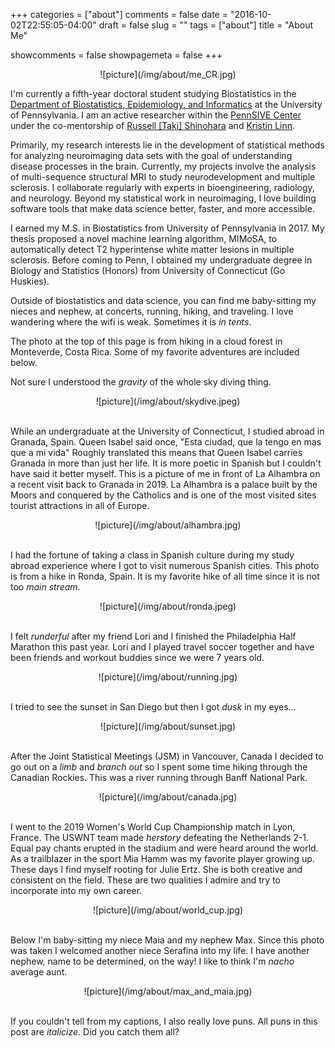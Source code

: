 +++
categories = ["about"]
comments = false
date = "2016-10-02T22:55:05-04:00"
draft = false
slug = ""
tags = ["about"]
title = "About Me"

showcomments = false
showpagemeta = false
+++

<center>![picture](/img/about/me_CR.jpg)</center>

I'm currently a fifth-year doctoral student studying Biostatistics in the [Department of Biostatistics, Epidemiology, and Informatics](http://www.dbei.med.upenn.edu/) at the University of Pennsylvania. I am an active researcher within the [PennSIVE Center](https://www.cceb.med.upenn.edu/pennsive) under the co-mentorship of [Russell [Taki] Shinohara](https://www.med.upenn.edu/apps/faculty/index.php/g275/p8574254) and [Kristin Linn](www.kristinlinn.com). 

Primarily, my research interests lie in the development of statistical methods for analyzing neuroimaging data sets with the goal of understanding disease processes in the brain. Currently, my projects involve the analysis of multi-sequence structural MRI to study neurodevelopment and multiple sclerosis. I collaborate regularly with experts in bioengineering, radiology, and neurology. Beyond my statistical work in neuroimaging, I love building software tools that make data science better, faster, and more accessible.

I earned my M.S. in Biostatistics from University of Pennsylvania in 2017. My thesis proposed a novel machine learning algorithm, MIMoSA, to automatically detect T2 hyperintense white matter lesions in multiple sclerosis. Before coming to Penn, I obtained my undergraduate degree in Biology and Statistics (Honors) from University of Connecticut (Go Huskies).

Outside of biostatistics and data science, you can find me baby-sitting my nieces and nephew, at concerts, running, hiking, and traveling. I love wandering where the wifi is weak. Sometimes it is _in tents_. 

The photo at the top of this page is from hiking in a cloud forest in Monteverde, Costa Rica. Some of my favorite adventures are included below.

Not sure I understood the _gravity_ of the whole sky diving thing.

<center>![picture](/img/about/skydive.jpeg)</center>

<br>

While an undergraduate at the University of Connecticut, I studied abroad in Granada, Spain. Queen Isabel said once, "Esta ciudad, que la tengo en mas que a mi vida" Roughly translated this means that Queen Isabel carries Granada in more than just her life. It is more poetic in Spanish but I couldn't have said it better myself. This is a picture of me in front of La Alhambra on a recent visit back to Granada in 2019. La Alhambra is a palace built by the Moors and conquered by the Catholics and is one of the most visited sites tourist attractions in all of Europe.

<center>![picture](/img/about/alhambra.jpg)</center>

<br>

I had the fortune of taking a class in Spanish culture during my study abroad experience where I got to visit numerous Spanish cities. This photo is from a hike in Ronda, Spain. It is my favorite hike of all time since it is not too _main stream_. 

<center>![picture](/img/about/ronda.jpeg)</center>

<br>

I felt _runderful_ after my friend Lori and I finished the Philadelphia Half Marathon this past year. Lori and I played travel soccer together and have been friends and workout buddies since we were 7 years old.

<center>![picture](/img/about/running.jpg)</center>

<br>

I tried to see the sunset in San Diego but then I got _dusk_ in my eyes...

<center>![picture](/img/about/sunset.jpg)</center>

<br>

After the Joint Statistical Meetings (JSM)  in Vancouver, Canada I decided to go out on a _limb_ and _branch out_ so I spent some time hiking through the Canadian Rockies. This was a river running through Banff National Park.

<center>![picture](/img/about/canada.jpg)</center>

<br>

I went to the 2019 Women's World Cup Championship match in Lyon, France. The USWNT team made _herstory_ defeating the Netherlands 2-1. Equal pay chants erupted in the stadium and were heard around the world. As a trailblazer in the sport Mia Hamm was my favorite player growing up. These days I find myself rooting for Julie Ertz. She is both creative and consistent on the field. These are two qualities I admire and try to incorporate into my own career.

<center>![picture](/img/about/world_cup.jpg)</center>

<br>

Below I'm baby-sitting my niece Maia and my nephew Max. Since this photo was taken I welcomed another niece Serafina into my life. I have another nephew, name to be determined, on the way! I like to think I'm _nacho_ average aunt.

<center>![picture](/img/about/max_and_maia.jpg)</center>

<br>

If you couldn't tell from my captions, I also really love puns. All puns in this post are _italicize_. Did you catch them all?
